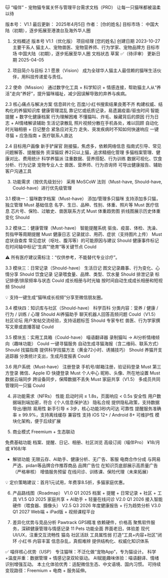 🐱 “喵伴” - 宠物猫专属关怀与管理平台需求文档（PRD）
让每一只猫咪都被温柔以待 

版本号： V1.1
最后更新： 2025年4月5日
作者： [你的姓名]
目标市场： 中国大陆（初期），逐步拓展至港澳台及海外华人圈

1. 文档概述
版本号
V1.1（优化版）
项目经理
[您的姓名]
创建日期
2023-10-27
主要干系人
猫主人、宠物兽医、宠物营养师、行为学家、宠物品牌方
目标市场
中国大陆（初期），逐步拓展至华人圈
文档状态
草案 ✅（待评审）
更新日期
2025-04-05

2. 项目简介与目标
2.1 愿景（Vision）
成为全球华人猫主人最信赖的猫咪生活伙伴，用科技传递爱与责任。 

2.2 使命（Mission）
通过数字化工具 + 科学知识 + 情感连接，帮助猫主人从“养活”走向“养好”，提升猫咪福祉，减少因误解导致的弃养与疾病。

2.3 核心痛点与解决方案
信息碎片化
百度/小红书搜索结果良莠不齐
构建权威、结构化的养猫知识库
健康管理混乱
靠记忆或纸质记录，易遗漏疫苗/驱虫时间
智能提醒 + 数字化健康档案
行为理解困难
不懂猫叫、炸毛、躲藏背后的原因
行为日志 + AI情绪解读辅助
生活记录散乱
照片视频分散在手机各处，难以回顾
自动化时光轴相册 + 日记整合
紧急应对无力
走失、突发疾病时不知如何快速响应
一键寻猫 + 应急指南 + 医疗联系人直达

2.4 目标用户画像
新手铲屎官
刚接猫，焦虑多，依赖网络信息
指南式引导、常见问题解答、提醒服务
资深猫奴
养2只以上猫，追求精细化管理
多猫档案管理、健康对比、费用统计
科学养猫派
注重数据、营养搭配、行为训练
数据可视化、饮食分析、行为记录
宠物专业人士
兽医、营养师、行为咨询师
可导出健康报告、辅助客户沟通工具

3. 功能需求（按优先级划分）
采用 MoSCoW 法则（Must-have, Should-have, Could-have）进行优先级管理 

3.1 模块一：猫咪数字档案（Must-have）
添加/管理多只猫咪
支持添加多只猫，独立管理
Must
基础信息
名字、生日、品种、性别、体重、照片等
Must
医疗信息
芯片号、保险、过敏史、兽医联系方式
Must
体重趋势图
折线图展示历史体重变化
Should

3.2 模块二：健康管理（Must-have）
智能提醒系统
驱虫、疫苗、体检、洗澡、剪指甲等周期提醒
Must
健康日志
记录就诊、用药、症状（支持图片上传）
Must
症状自查库
常见症状（呕吐、腹泻等）的可能原因与建议
Should
健康事件标记
在时间轴中标记“生病”“绝育”等关键节点
Could

⚠️ 所有医疗建议需标注：“仅供参考，不能替代专业诊疗”。 

3.3 模块三：日常记录（Should-have）
生活日记
图文记录趣事、行为变化、心情分享
Should
饮食记录
记录喂食量、品牌、类型、饮水量
Should
排泄记录
标记排便/排尿频率与状态
Could
成长相册与时光轴
按时间自动生成成长相册和短视频
Should

💡 支持一键生成“猫咪成长视频”分享至微信朋友圈。 

3.4 模块四：知识库与社区（Should-have）
科学百科
分类内容：营养 / 健康 / 行为 / 训练 / 心理
Should
AI养猫助手
聊天机器人回答高频问题
Could（V1.5）
社区论坛
用户发帖交流经验，支持话题标签
Should
专家专栏
兽医、行为学家撰写文章或直播答疑
Could

3.5 模块五：实用工具箱（Could-have）
喵语翻译器
录制猫叫 → AI分析情绪倾向（趣味功能）
Could
一键寻猫服务
自动生成寻猫海报（含二维码、联系方式）
Should
找猫指南
提供科学找猫方法（黄金72小时、诱捕技巧）
Should
养猫开支追踪器
分类统计支出，生成月度报表
Could

3.6 用户系统（Must-have）
注册登录
手机号/邮箱注册，验证码登录
Must
第三方登录
微信、Apple ID 快捷登录
Must
个人中心
昵称、头像、所在地设置
Must
数据云端同步
跨设备同步，保障数据不丢失
Must
家庭共享（V1.5）
多成员共同管理同一只猫
Could

4. 非功能需求（NFRs）
性能
启动时间 ≤ 1.8s，页面响应 < 0.5s
安全性
用户数据端到端加密，符合《个人信息保护法》
隐私合规
提供隐私政策，支持数据导出/删除
易用性
新手引导 ≤ 3步，核心功能3秒内可达
可靠性
提醒服务准确率 ≥ 99.9%，支持离线缓存
兼容性
支持 iOS 12+ / Android 8+
可维护性
模块化架构，便于后续扩展

5. 商业模式
Freemium + 生态联动 

免费基础功能
档案、提醒、日记、相册、社区浏览
高级订阅（喵伴Pro）
¥18/月 或 ¥168/年
- 解锁功能
无限云存、AI助手、健康分析、无广告、客服
电商合作分成
与网易严选、pidan等品牌合作推荐商品
品牌广告位
在知识页底部展示高质量广告（严格审核）
增值服务预留
在线问诊、训练课、保险代理（未来拓展）

💡 定价策略建议：首月1元试用，年费享8.5折，多猫家庭优惠。 

6. 产品路线图（Roadmap）
V1.0
Q1 2025
档案 + 提醒 + 日常记录 + 社区 + 工具
V1.5
Q3 2025
家庭共享 + AI助手 + 轻量在线问诊
V2.0
Q1 2026
接入智能硬件（喂食器、摄像头）
V2.5
Q3 2026
年度健康报告 + 行为趋势分析
V3.0
Q1 2027
Web端 + iPad版 + 视频课程平台

7. 差异化优势与竞品分析
Pawtrack
GPS精准
依赖硬件，价格高
聚焦软件服务，深耕健康管理与情感记录
11 Pets
功能全面
界面老旧，体验差
现代UI/UX，注重交互流畅性
猫岛
社区活跃
工具属性弱
打造“工具+内容+社区”闭环
小红书
内容丰富
信息杂乱，真假难辨
提供结构化、权威化知识体系

✅ 喵伴核心优势（USP）
专注猫咪：不泛化做“宠物App”，专为猫设计。
科学+温度并重：数据管理 + 情感记录双轮驱动。
AI赋能趣味体验：喵语翻译、情绪识别增强互动。
本土化体验优秀：适配微信生态、中文语境、国内习惯。
可持续变现路径：Freemium + 电商 + 服务延伸。
